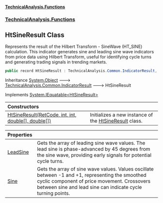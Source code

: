 #### [TechnicalAnalysis\.Functions](Atypical.TechnicalAnalysis.Functions.md 'Atypical\.TechnicalAnalysis\.Functions')
### [TechnicalAnalysis\.Functions](Atypical.TechnicalAnalysis.Functions.md#TechnicalAnalysis.Functions 'TechnicalAnalysis\.Functions')

## HtSineResult Class

Represents the result of the Hilbert Transform \- SineWave \(HT\_SINE\) calculation\.
This indicator generates sine and leading sine wave indicators from price data using Hilbert Transform,
useful for identifying cycle turns and generating trading signals in trending markets\.

```csharp
public record HtSineResult : TechnicalAnalysis.Common.IndicatorResult, System.IEquatable<TechnicalAnalysis.Functions.HtSineResult>
```

Inheritance [System\.Object](https://docs.microsoft.com/en-us/dotnet/api/System.Object 'System\.Object') &#129106; [TechnicalAnalysis\.Common\.IndicatorResult](https://docs.microsoft.com/en-us/dotnet/api/TechnicalAnalysis.Common.IndicatorResult 'TechnicalAnalysis\.Common\.IndicatorResult') &#129106; HtSineResult

Implements [System\.IEquatable&lt;](https://docs.microsoft.com/en-us/dotnet/api/System.IEquatable-1 'System\.IEquatable\`1')[HtSineResult](HtSineResult.md 'TechnicalAnalysis\.Functions\.HtSineResult')[&gt;](https://docs.microsoft.com/en-us/dotnet/api/System.IEquatable-1 'System\.IEquatable\`1')

| Constructors | |
| :--- | :--- |
| [HtSineResult\(RetCode, int, int, double\[\], double\[\]\)](HtSineResult.HtSineResult(RetCode,int,int,double[],double[]).md 'TechnicalAnalysis\.Functions\.HtSineResult\.HtSineResult\(TechnicalAnalysis\.Common\.RetCode, int, int, double\[\], double\[\]\)') | Initializes a new instance of the [HtSineResult](HtSineResult.md 'TechnicalAnalysis\.Functions\.HtSineResult') class\. |

| Properties | |
| :--- | :--- |
| [LeadSine](HtSineResult.LeadSine.md 'TechnicalAnalysis\.Functions\.HtSineResult\.LeadSine') | Gets the array of leading sine wave values\. The lead sine is phase\-advanced by 45 degrees from the sine wave, providing early signals for potential cycle turns\. |
| [Sine](HtSineResult.Sine.md 'TechnicalAnalysis\.Functions\.HtSineResult\.Sine') | Gets the array of sine wave values\. Values oscillate between \-1 and \+1, representing the smoothed cyclic component of price movement\. Crossovers between sine and lead sine can indicate cycle turning points\. |
